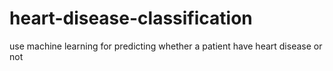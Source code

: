 # heart-disease-classification

use machine learning for predicting whether a patient have heart disease or not
